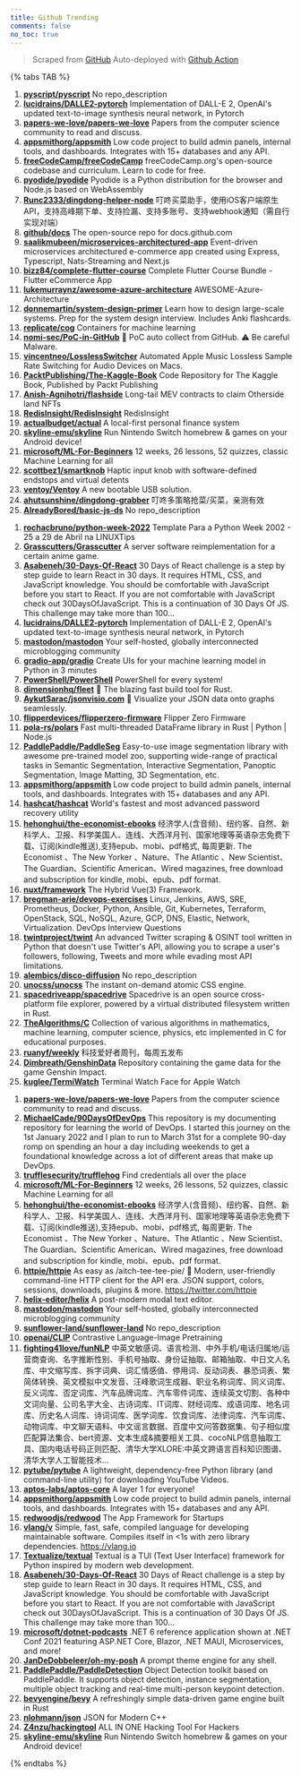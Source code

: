 ```yaml
---
title: Github Trending
comments: false
no_toc: true
---
```


> Scraped from [GitHub](https://github.com/trending)
Auto-deployed with [Github Action](https://docs.github.com/en/actions)

{% tabs TAB %}
<!-- tab Daily -->
1. [**pyscript/pyscript**](https://github.com/pyscript/pyscript)
No repo_description
2. [**lucidrains/DALLE2-pytorch**](https://github.com/lucidrains/DALLE2-pytorch)
Implementation of DALL-E 2, OpenAI's updated text-to-image synthesis neural network, in Pytorch
3. [**papers-we-love/papers-we-love**](https://github.com/papers-we-love/papers-we-love)
Papers from the computer science community to read and discuss.
4. [**appsmithorg/appsmith**](https://github.com/appsmithorg/appsmith)
Low code project to build admin panels, internal tools, and dashboards. Integrates with 15+ databases and any API.
5. [**freeCodeCamp/freeCodeCamp**](https://github.com/freeCodeCamp/freeCodeCamp)
freeCodeCamp.org's open-source codebase and curriculum. Learn to code for free.
6. [**pyodide/pyodide**](https://github.com/pyodide/pyodide)
Pyodide is a Python distribution for the browser and Node.js based on WebAssembly
7. [**Runc2333/dingdong-helper-node**](https://github.com/Runc2333/dingdong-helper-node)
叮咚买菜助手，使用iOS客户端原生API，支持高峰期下单、支持捡漏、支持多账号、支持webhook通知（需自行实现对端）
8. [**github/docs**](https://github.com/github/docs)
The open-source repo for docs.github.com
9. [**saalikmubeen/microservices-architectured-app**](https://github.com/saalikmubeen/microservices-architectured-app)
Event-driven microservices architectured e-commerce app created using Express, Typescript, Nats-Streaming and Next.js
10. [**bizz84/complete-flutter-course**](https://github.com/bizz84/complete-flutter-course)
Complete Flutter Course Bundle - Flutter eCommerce App
11. [**lukemurraynz/awesome-azure-architecture**](https://github.com/lukemurraynz/awesome-azure-architecture)
AWESOME-Azure-Architecture
12. [**donnemartin/system-design-primer**](https://github.com/donnemartin/system-design-primer)
Learn how to design large-scale systems. Prep for the system design interview. Includes Anki flashcards.
13. [**replicate/cog**](https://github.com/replicate/cog)
Containers for machine learning
14. [**nomi-sec/PoC-in-GitHub**](https://github.com/nomi-sec/PoC-in-GitHub)
📡 PoC auto collect from GitHub. ⚠️ Be careful Malware.
15. [**vincentneo/LosslessSwitcher**](https://github.com/vincentneo/LosslessSwitcher)
Automated Apple Music Lossless Sample Rate Switching for Audio Devices on Macs.
16. [**PacktPublishing/The-Kaggle-Book**](https://github.com/PacktPublishing/The-Kaggle-Book)
Code Repository for The Kaggle Book, Published by Packt Publishing
17. [**Anish-Agnihotri/flashside**](https://github.com/Anish-Agnihotri/flashside)
Long-tail MEV contracts to claim Otherside land NFTs
18. [**RedisInsight/RedisInsight**](https://github.com/RedisInsight/RedisInsight)
RedisInsight
19. [**actualbudget/actual**](https://github.com/actualbudget/actual)
A local-first personal finance system
20. [**skyline-emu/skyline**](https://github.com/skyline-emu/skyline)
Run Nintendo Switch homebrew & games on your Android device!
21. [**microsoft/ML-For-Beginners**](https://github.com/microsoft/ML-For-Beginners)
12 weeks, 26 lessons, 52 quizzes, classic Machine Learning for all
22. [**scottbez1/smartknob**](https://github.com/scottbez1/smartknob)
Haptic input knob with software-defined endstops and virtual detents
23. [**ventoy/Ventoy**](https://github.com/ventoy/Ventoy)
A new bootable USB solution.
24. [**ahutsunshine/dingdong-grabber**](https://github.com/ahutsunshine/dingdong-grabber)
叮咚多策略抢菜/买菜，亲测有效
25. [**AlreadyBored/basic-js-ds**](https://github.com/AlreadyBored/basic-js-ds)
No repo_description
<!-- endtab -->
<!-- tab Weekly -->
1. [**rochacbruno/python-week-2022**](https://github.com/rochacbruno/python-week-2022)
Template Para a Python Week 2002 - 25 a 29 de Abril na LINUXTips
2. [**Grasscutters/Grasscutter**](https://github.com/Grasscutters/Grasscutter)
A server software reimplementation for a certain anime game.
3. [**Asabeneh/30-Days-Of-React**](https://github.com/Asabeneh/30-Days-Of-React)
30 Days of React challenge is a step by step guide to learn React in 30 days. It requires HTML, CSS, and JavaScript knowledge. You should be comfortable with JavaScript before you start to React. If you are not comfortable with JavaScript check out 30DaysOfJavaScript. This is a continuation of 30 Days Of JS. This challenge may take more than 100…
4. [**lucidrains/DALLE2-pytorch**](https://github.com/lucidrains/DALLE2-pytorch)
Implementation of DALL-E 2, OpenAI's updated text-to-image synthesis neural network, in Pytorch
5. [**mastodon/mastodon**](https://github.com/mastodon/mastodon)
Your self-hosted, globally interconnected microblogging community
6. [**gradio-app/gradio**](https://github.com/gradio-app/gradio)
Create UIs for your machine learning model in Python in 3 minutes
7. [**PowerShell/PowerShell**](https://github.com/PowerShell/PowerShell)
PowerShell for every system!
8. [**dimensionhq/fleet**](https://github.com/dimensionhq/fleet)
🚀 The blazing fast build tool for Rust.
9. [**AykutSarac/jsonvisio.com**](https://github.com/AykutSarac/jsonvisio.com)
🧩 Visualize your JSON data onto graphs seamlessly.
10. [**flipperdevices/flipperzero-firmware**](https://github.com/flipperdevices/flipperzero-firmware)
Flipper Zero Firmware
11. [**pola-rs/polars**](https://github.com/pola-rs/polars)
Fast multi-threaded DataFrame library in Rust | Python | Node.js
12. [**PaddlePaddle/PaddleSeg**](https://github.com/PaddlePaddle/PaddleSeg)
Easy-to-use image segmentation library with awesome pre-trained model zoo, supporting wide-range of practical tasks in Semantic Segmentation, Interactive Segmentation, Panoptic Segmentation, Image Matting, 3D Segmentation, etc.
13. [**appsmithorg/appsmith**](https://github.com/appsmithorg/appsmith)
Low code project to build admin panels, internal tools, and dashboards. Integrates with 15+ databases and any API.
14. [**hashcat/hashcat**](https://github.com/hashcat/hashcat)
World's fastest and most advanced password recovery utility
15. [**hehonghui/the-economist-ebooks**](https://github.com/hehonghui/the-economist-ebooks)
经济学人(含音频)、纽约客、自然、新科学人、卫报、科学美国人、连线、大西洋月刊、国家地理等英语杂志免费下载、订阅(kindle推送),支持epub、mobi、pdf格式, 每周更新. The Economist 、The New Yorker 、Nature、The Atlantic 、New Scientist、The Guardian、Scientific American、Wired magazines, free download and subscription for kindle, mobi、epub、pdf format.
16. [**nuxt/framework**](https://github.com/nuxt/framework)
The Hybrid Vue(3) Framework.
17. [**bregman-arie/devops-exercises**](https://github.com/bregman-arie/devops-exercises)
Linux, Jenkins, AWS, SRE, Prometheus, Docker, Python, Ansible, Git, Kubernetes, Terraform, OpenStack, SQL, NoSQL, Azure, GCP, DNS, Elastic, Network, Virtualization. DevOps Interview Questions
18. [**twintproject/twint**](https://github.com/twintproject/twint)
An advanced Twitter scraping & OSINT tool written in Python that doesn't use Twitter's API, allowing you to scrape a user's followers, following, Tweets and more while evading most API limitations.
19. [**alembics/disco-diffusion**](https://github.com/alembics/disco-diffusion)
No repo_description
20. [**unocss/unocss**](https://github.com/unocss/unocss)
The instant on-demand atomic CSS engine.
21. [**spacedriveapp/spacedrive**](https://github.com/spacedriveapp/spacedrive)
Spacedrive is an open source cross-platform file explorer, powered by a virtual distributed filesystem written in Rust.
22. [**TheAlgorithms/C**](https://github.com/TheAlgorithms/C)
Collection of various algorithms in mathematics, machine learning, computer science, physics, etc implemented in C for educational purposes.
23. [**ruanyf/weekly**](https://github.com/ruanyf/weekly)
科技爱好者周刊，每周五发布
24. [**Dimbreath/GenshinData**](https://github.com/Dimbreath/GenshinData)
Repository containing the game data for the game Genshin Impact.
25. [**kuglee/TermiWatch**](https://github.com/kuglee/TermiWatch)
Terminal Watch Face for Apple Watch
<!-- endtab -->
<!-- tab Monthly -->
1. [**papers-we-love/papers-we-love**](https://github.com/papers-we-love/papers-we-love)
Papers from the computer science community to read and discuss.
2. [**MichaelCade/90DaysOfDevOps**](https://github.com/MichaelCade/90DaysOfDevOps)
This repository is my documenting repository for learning the world of DevOps. I started this journey on the 1st January 2022 and I plan to run to March 31st for a complete 90-day romp on spending an hour a day including weekends to get a foundational knowledge across a lot of different areas that make up DevOps.
3. [**trufflesecurity/trufflehog**](https://github.com/trufflesecurity/trufflehog)
Find credentials all over the place
4. [**microsoft/ML-For-Beginners**](https://github.com/microsoft/ML-For-Beginners)
12 weeks, 26 lessons, 52 quizzes, classic Machine Learning for all
5. [**hehonghui/the-economist-ebooks**](https://github.com/hehonghui/the-economist-ebooks)
经济学人(含音频)、纽约客、自然、新科学人、卫报、科学美国人、连线、大西洋月刊、国家地理等英语杂志免费下载、订阅(kindle推送),支持epub、mobi、pdf格式, 每周更新. The Economist 、The New Yorker 、Nature、The Atlantic 、New Scientist、The Guardian、Scientific American、Wired magazines, free download and subscription for kindle, mobi、epub、pdf format.
6. [**httpie/httpie**](https://github.com/httpie/httpie)
As easy as /aitch-tee-tee-pie/ 🥧 Modern, user-friendly command-line HTTP client for the API era. JSON support, colors, sessions, downloads, plugins & more. https://twitter.com/httpie
7. [**helix-editor/helix**](https://github.com/helix-editor/helix)
A post-modern modal text editor.
8. [**mastodon/mastodon**](https://github.com/mastodon/mastodon)
Your self-hosted, globally interconnected microblogging community
9. [**sunflower-land/sunflower-land**](https://github.com/sunflower-land/sunflower-land)
No repo_description
10. [**openai/CLIP**](https://github.com/openai/CLIP)
Contrastive Language-Image Pretraining
11. [**fighting41love/funNLP**](https://github.com/fighting41love/funNLP)
中英文敏感词、语言检测、中外手机/电话归属地/运营商查询、名字推断性别、手机号抽取、身份证抽取、邮箱抽取、中日文人名库、中文缩写库、拆字词典、词汇情感值、停用词、反动词表、暴恐词表、繁简体转换、英文模拟中文发音、汪峰歌词生成器、职业名称词库、同义词库、反义词库、否定词库、汽车品牌词库、汽车零件词库、连续英文切割、各种中文词向量、公司名字大全、古诗词库、IT词库、财经词库、成语词库、地名词库、历史名人词库、诗词词库、医学词库、饮食词库、法律词库、汽车词库、动物词库、中文聊天语料、中文谣言数据、百度中文问答数据集、句子相似度匹配算法集合、bert资源、文本生成&摘要相关工具、cocoNLP信息抽取工具、国内电话号码正则匹配、清华大学XLORE:中英文跨语言百科知识图谱、清华大学人工智能技术…
12. [**pytube/pytube**](https://github.com/pytube/pytube)
A lightweight, dependency-free Python library (and command-line utility) for downloading YouTube Videos.
13. [**aptos-labs/aptos-core**](https://github.com/aptos-labs/aptos-core)
A layer 1 for everyone!
14. [**appsmithorg/appsmith**](https://github.com/appsmithorg/appsmith)
Low code project to build admin panels, internal tools, and dashboards. Integrates with 15+ databases and any API.
15. [**redwoodjs/redwood**](https://github.com/redwoodjs/redwood)
The App Framework for Startups
16. [**vlang/v**](https://github.com/vlang/v)
Simple, fast, safe, compiled language for developing maintainable software. Compiles itself in <1s with zero library dependencies. https://vlang.io
17. [**Textualize/textual**](https://github.com/Textualize/textual)
Textual is a TUI (Text User Interface) framework for Python inspired by modern web development.
18. [**Asabeneh/30-Days-Of-React**](https://github.com/Asabeneh/30-Days-Of-React)
30 Days of React challenge is a step by step guide to learn React in 30 days. It requires HTML, CSS, and JavaScript knowledge. You should be comfortable with JavaScript before you start to React. If you are not comfortable with JavaScript check out 30DaysOfJavaScript. This is a continuation of 30 Days Of JS. This challenge may take more than 100…
19. [**microsoft/dotnet-podcasts**](https://github.com/microsoft/dotnet-podcasts)
.NET 6 reference application shown at .NET Conf 2021 featuring ASP.NET Core, Blazor, .NET MAUI, Microservices, and more!
20. [**JanDeDobbeleer/oh-my-posh**](https://github.com/JanDeDobbeleer/oh-my-posh)
A prompt theme engine for any shell.
21. [**PaddlePaddle/PaddleDetection**](https://github.com/PaddlePaddle/PaddleDetection)
Object Detection toolkit based on PaddlePaddle. It supports object detection, instance segmentation, multiple object tracking and real-time multi-person keypoint detection.
22. [**bevyengine/bevy**](https://github.com/bevyengine/bevy)
A refreshingly simple data-driven game engine built in Rust
23. [**nlohmann/json**](https://github.com/nlohmann/json)
JSON for Modern C++
24. [**Z4nzu/hackingtool**](https://github.com/Z4nzu/hackingtool)
ALL IN ONE Hacking Tool For Hackers
25. [**skyline-emu/skyline**](https://github.com/skyline-emu/skyline)
Run Nintendo Switch homebrew & games on your Android device!
<!-- endtab -->
{% endtabs %}
